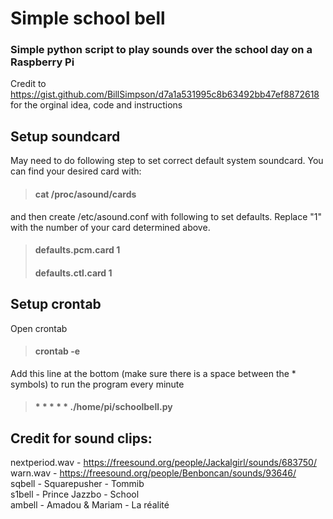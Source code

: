 # Simple school bell
### Simple python script to play sounds over the school day on a Raspberry Pi
Credit to https://gist.github.com/BillSimpson/d7a1a531995c8b63492bb47ef8872618 for the orginal idea, code and instructions

## Setup soundcard
May need to do following step to set correct default system soundcard. You can find your desired card with:
> #### cat /proc/asound/cards <br />
and then create /etc/asound.conf with following to set defaults. Replace "1" with the number of your card determined above. <br />
> #### defaults.pcm.card 1 <br />
> #### defaults.ctl.card 1 <br />


## Setup crontab
Open crontab <br />
> #### crontab -e  <br />
Add this line at the bottom (make sure there is a space between the * symbols) to run the program every minute  <br />
> #### * * * * * ./home/pi/schoolbell.py  <br />


## Credit for sound clips:
nextperiod.wav - https://freesound.org/people/Jackalgirl/sounds/683750/ <br />
warn.wav - https://freesound.org/people/Benboncan/sounds/93646/ <br />
sqbell - Squarepusher - Tommib <br />
s1bell - Prince Jazzbo - School <br />
ambell - Amadou & Mariam - La réalité <br />


